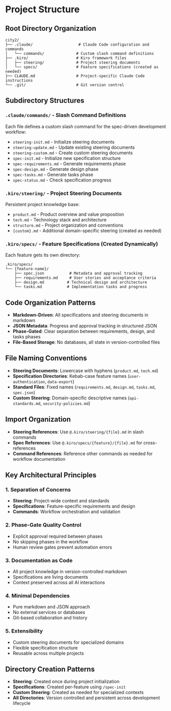 # Project Structure

## Root Directory Organization
```
city2/
├── .claude/                    # Claude Code configuration and commands
│   └── commands/              # Custom slash command definitions
├── .kiro/                     # Kiro framework files
│   ├── steering/              # Project steering documents
│   └── specs/                 # Feature specifications (created as needed)
├── CLAUDE.md                  # Project-specific Claude Code instructions
└── .git/                      # Git version control
```

## Subdirectory Structures

### `.claude/commands/` - Slash Command Definitions
Each file defines a custom slash command for the spec-driven development workflow:
- `steering-init.md` - Initialize steering documents
- `steering-update.md` - Update existing steering documents
- `steering-custom.md` - Create custom steering documents
- `spec-init.md` - Initialize new specification structure
- `spec-requirements.md` - Generate requirements phase
- `spec-design.md` - Generate design phase
- `spec-tasks.md` - Generate tasks phase
- `spec-status.md` - Check specification progress

### `.kiro/steering/` - Project Steering Documents
Persistent project knowledge base:
- `product.md` - Product overview and value proposition
- `tech.md` - Technology stack and architecture
- `structure.md` - Project organization and conventions
- `{custom}.md` - Additional domain-specific steering (created as needed)

### `.kiro/specs/` - Feature Specifications (Created Dynamically)
Each feature gets its own directory:
```
.kiro/specs/
└── {feature-name}/
    ├── spec.json           # Metadata and approval tracking
    ├── requirements.md     # User stories and acceptance criteria
    ├── design.md          # Technical design and architecture
    └── tasks.md           # Implementation tasks and progress
```

## Code Organization Patterns
- **Markdown-Driven**: All specifications and steering documents in markdown
- **JSON Metadata**: Progress and approval tracking in structured JSON
- **Phase-Gated**: Clear separation between requirements, design, and tasks phases
- **File-Based Storage**: No databases, all state in version-controlled files

## File Naming Conventions
- **Steering Documents**: Lowercase with hyphens (`product.md`, `tech.md`)
- **Specification Directories**: Kebab-case feature names (`user-authentication`, `data-export`)
- **Standard Files**: Fixed names (`requirements.md`, `design.md`, `tasks.md`, `spec.json`)
- **Custom Steering**: Domain-specific descriptive names (`api-standards.md`, `security-policies.md`)

## Import Organization
- **Steering References**: Use `@.kiro/steering/{file}.md` in slash commands
- **Spec References**: Use `@.kiro/specs/{feature}/{file}.md` for cross-references
- **Command References**: Reference other commands as needed for workflow documentation

## Key Architectural Principles

### 1. Separation of Concerns
- **Steering**: Project-wide context and standards
- **Specifications**: Feature-specific requirements and design
- **Commands**: Workflow orchestration and validation

### 2. Phase-Gate Quality Control
- Explicit approval required between phases
- No skipping phases in the workflow
- Human review gates prevent automation errors

### 3. Documentation as Code
- All project knowledge in version-controlled markdown
- Specifications are living documents
- Context preserved across all AI interactions

### 4. Minimal Dependencies
- Pure markdown and JSON approach
- No external services or databases
- Git-based collaboration and history

### 5. Extensibility
- Custom steering documents for specialized domains
- Flexible specification structure
- Reusable across multiple projects

## Directory Creation Patterns
- **Steering**: Created once during project initialization
- **Specifications**: Created per-feature using `/spec-init`
- **Custom Steering**: Created as needed for specialized contexts
- **All Directories**: Version controlled and persistent across development lifecycle